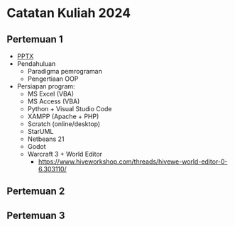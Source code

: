 # Catatan Kuliah 2024

## Pertemuan 1
- [PPTX](pptx/pbo-pertemuan-1.pptx)
- Pendahuluan
  - Paradigma pemrograman
  - Pengertiaan OOP
- Persiapan program:
  - MS Excel (VBA)
  - MS Access (VBA)
  - Python + Visual Studio Code
  - XAMPP (Apache + PHP)
  - Scratch (online/desktop)
  - StarUML
  - Netbeans 21
  - Godot
  - Warcraft 3 + World Editor
    - https://www.hiveworkshop.com/threads/hivewe-world-editor-0-6.303110/

## Pertemuan 2

## Pertemuan 3